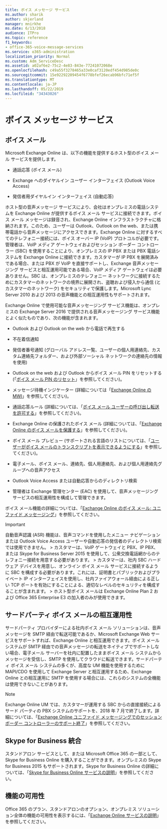 ```yaml
---
title: ボイス メッセージ サービス
ms.author: sharik
author: skjerland
manager: mnirkhe
ms.date: 6/13/2018
audience: ITPro
ms.topic: reference
f1_keywords:
- office-365-voice-message-services
ms.service: o365-administration
localization_priority: Normal
ms.custom: Adm_ServiceDesc
ms.assetid: a02af6e2-75c2-4e83-843e-77241072068e
ms.openlocfilehash: c49a55f3278465a33e0caf3120edf454d985de0c
ms.sourcegitcommit: 15e92292209454f6778bfef26ecab96bfc71ef5f
ms.translationtype: MT
ms.contentlocale: ja-JP
ms.lasthandoff: 05/22/2019
ms.locfileid: "34343026"
---
```

# <a name="voice-message-services"></a>ボイス メッセージ サービス

## <a name="voice-mail"></a>ボイス メール

Microsoft Exchange Online は、以下の機能を提供するホスト型のボイス メール サービスを提供します。
  
- 通話応答 (ボイス メール)
    
- Exchange へのダイヤルイン ユーザー インターフェイス (Outlook Voice Access)
    
- 発信者用ダイヤルイン インターフェイス (自動応答)
    
ホスト型の音声メッセージ サービスにより、会社はオンプレミスの電話システムを Exchange Online が提供するボイス メール サービスに接続できます。ボイス メール メッセージは録音され、Exchange Online インフラストラクチャに格納されます。このため、ユーザーは Outlook、Outlook on the web、または携帯電話から音声メッセージにアクセスできます。Exchange Online に対するすべてのテレフォニー接続には、ボイス オーバー IP (VoIP) プロトコルが必要です。管理者は、VoIP メディア ゲートウェイおよびセッション ボーダー コントローラー (SBC) を使用することにより、オンプレミスの IP PBX または PBX 電話システムを Exchange Online に接続できます。カスタマーが IP PBX を展開済みである場合、または PBX が VoIP を直接サポートし、Exchange 音声メッセージング サービスと相互運用可能である場合、VoIP メディア ゲートウェイは必要ありません。SBC は、オンプレミスのテレフォニー ネットワークに接続するためにカスタマーのネットワークの境界に展開され、盗聴および侵入から通信 (とカスタマーのネットワーク) をセキュリティで保護します。Microsoft Lync Server 2010 および 2013 の音声機能との相互運用性もサポートされます。
  
Exchange Online で使用可能な音声メッセージング サービス機能は、オンプレミスの Exchange Server 2016 で提供される音声メッセージング サービス機能とよく似たものであり、次の機能が含まれます。
  
- Outlook および Outlook on the web から電話で再生する
    
- 不在着信通知
    
- 発信者番号通知 (グローバル アドレス一覧、ユーザーの個人用連絡先、カスタム連絡先フォルダー、および外部ソーシャル ネットワークの連絡先の情報を使用)
    
- Outlook on the web および Outlook からボイス メール PIN をリセットする (「[ボイス メール PIN のリセット](https://go.microsoft.com/fwlink/p/?LinkId=286328)」を参照してください)。
    
- メッセージ待機インジケーター (詳細については「[Exchange Online の MWI](https://go.microsoft.com/fwlink/p/?LinkId=271794)」を参照してください)。 
    
- 通話応答ルール (詳細については、「[ボイス メール ユーザーの呼び出し転送を許可する](https://go.microsoft.com/fwlink/p/?LinkId=271795)」を参照してください)。 
    
- Exchange Online の保護されたボイス メール (詳細については、「[Exchange Online のボイス メールを保護する](https://go.microsoft.com/fwlink/p/?LinkId=271796)」を参照してください)。 
    
- ボイス メール プレビュー (サポートされる言語のリストについては、「[ユーザーがボイス メールのトランスクリプトを表示できるようにする](https://go.microsoft.com/fwlink/p/?LinkId=271797)」を参照してください)。 
    
- 電子メール、ボイス メール、連絡先、個人用連絡先、および個人用連絡先グループへの音声アクセス
    
- Outlook Voice Access または自動応答からのディレクトリ検索
    
- 管理者は Exchange 管理センター (EAC) を使用して、音声メッセージング サービスの相互運用性を構成して管理できます。
    
ボイス メール機能の詳細については、「[Exchange Online のボイス メール: ユニファイド メッセージング](https://go.microsoft.com/fwlink/p/?LinkId=271798)」を参照してください。
  
> [!IMPORTANT]
> 自動音声認識 (ASR) 機能は、音声コマンドを使用したメニュー ナビゲーションまたは Outlook Voice Access ユーザーや自動応答の発信者のディレクトリ検索では使用できません。 > カスタマーは、VoIP ゲートウェイと PBX、IP PBX、または Skype for Business Server 2015 を使用して、公衆交換電話網からのテレフォニー接続を用意する必要があります。 > カスタマーは、社内 SBC ハードウェア デバイスを用意し、オンライン ボイス メール サービスに接続するように SBC を構成する必要があります。これには、証明書とパブリックおよびプライベート IP インターフェイスを使用し、社内ファイアウォール経由による正しい TCP ポートを有効にすることによる、適切なレベルのセキュリティを構成することが含まれます。 > ホスト型ボイス メールは Exchange Online Plan 2 および Office 365 Enterprise E3 の加入者のみが使用できます。 
  
## <a name="third-party-voice-mail-interoperability"></a>サードパーティ ボイス メールの相互運用性

サードパーティ プロバイダーによる社内ボイス メール ソリューションは、音声メッセージを SMTP 経由で転送可能であるか、Microsoft Exchange Web サービスをサポートすれば、Exchange Online と相互運用できます。ボイス メール システムが SMTP 経由での音声メッセージの転送をネイティブでサポートしない場合、電子メール サーバーを社内に配置したままボイス メール システムからメッセージを受信し、SMTP を使用してクラウドに転送できます。サードパーティ ボイス メール システムの多くが、高度な UM 機能を使用するために MAPI/CDO を使用して Exchange Server と相互運用するため、Exchange Online との相互運用に SMTP を使用する場合には、これらのシステムの全機能は使用できないことがあります。
  
> [!NOTE]
> Exchange Online UM では、カスタマーが運用する SBC からの直接接続によるサード パーティの PBX システムのサポートを、2018 年 7 月で終了します。詳細については、「[Exchange Online ユニファイド メッセージングでのセッション ボーダー コントローラーのサポート終了](https://blogs.technet.microsoft.com/exchange/2017/07/18/discontinuation-of-support-for-session-border-controllers-in-exchange-online-unified-messaging/)」を参照してください。 
  
## <a name="skype-for-business-integration"></a>Skype for Business 統合

スタンドアロン サービスとして、または Microsoft Office 365 の一部として、Skype for Business Online を購入することができます。オンプレミスの Skype for Business 2015 もサポートされます。Skype for Business Online の詳細については、「[Skype for Business Online サービスの説明](../skype-for-business-online-service-description/skype-for-business-online-service-description.md)」を参照してください。
  
## <a name="feature-availability"></a>機能の可用性

Office 365 のプラン、スタンドアロンのオプション、オンプレミス ソリューション全体の機能の可用性を表示するには、「[Exchange Online サービスの説明](exchange-online-service-description.md)」を参照してください。
  


